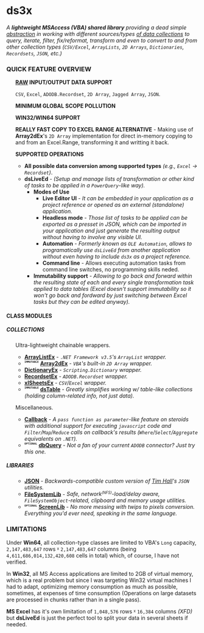 # __ds3x__

_A **lightweight MSAccess (VBA) shared library** providing a dead simple <u>abstraction</u> in working with different sources/types <u>of data collections</u> to query, iterate, filter, fix/reformat, transform and even to convert to and from other collection types (`CSV/Excel`, `ArrayLists`, `2D Arrays`, `Dictionaries`, `Recordsets`, `JSON`, etc.)_


### __QUICK FEATURE OVERVIEW__

<ul>
<strong><u>RAW</u> INPUT/OUTPUT DATA SUPPORT</strong>

`CSV`, `Excel`, `ADODB.Recordset`, `2D Array`, `Jagged Array`, `JSON`.

<strong>MINIMUM GLOBAL SCOPE POLLUTION</strong>

<strong>WIN32/WIN64 SUPPORT</strong>

<strong>REALLY FAST COPY TO EXCEL RANGE ALTERNATIVE</strong> - Making use of **Array2dEx**'s `2D Array` implementation for direct in-memory copying to and from an Excel.Range, transforming it and writting it back.

</ul>
<ul>
<strong>SUPPORTED OPERATIONS</strong>

  - __All possible data conversion among supported types__ *(e.g., `Excel` -> `Recordset`)*.
  - __dsLiveEd__ - _(Setup and manage lists of transformation or other kind of tasks to be applied in a `PowerQuery`-like way)._
    - __Modes of Use__
      - __Live Editor UI__ - *It can be embedded in your application as a project reference or opened as an external (standalone) application.*
      - __Headless mode__ - *Those list of tasks to be applied can be exported as a presset in JSON, which can be imported in your application and just generate the resulting output without having to involve any visible UI.*
      - __Automation__ - *Formerly known as `OLE Automation`, allows to programatically use `dsLiveEd` from another application without even having to include `ds3x` as a project reference.*
      - __Command line__ - Allows executing automation tasks from command line switches, no programming skills neded.
    - __Immutability support__ - *Allowing to go back and forward within the resulting state of each and every single transformation task applied to data tables (Excel doesn't support immutability so it won't go back and fordward by just switching between Excel tasks but they can be edited anyway).*

</ul>


#### __CLASS MODULES__

##### __COLLECTIONS__

<ul>
Ultra-lightweight chainable wrappers.

  - __[ArrayListEx](./docs/ArrayListEx.md)__ - *`.NET Framework v3.5`'s `ArrayList` wrapper.*
  - <sup><sub><sup><kbd><code>__IMMUTABLE__</code></kbd></sup></sub></sup> __[Array2dEx](./docs/Array2dEx.md)__ - *`VBA`'s built-in `2D Array` wrapper.*
  - __[DictionaryEx](./docs/DictionaryEx.md)__ - *`Scripting.Dictionary` wrapper.*
  - __[RecordsetEx](./docs/RecordsetEx.md)__ - *`ADODB.Recordset` wrapper.*
  - __[xlSheetsEx](./docs/xlSheetsEx.md)__ - *`CSV`/`Excel` wrapper.*
  - <sup><sub><sup><kbd><code>__IMMUTABLE__</code></kbd></sup></sub></sup> __[dsTable](./docs/dsTable.md)__ - *Greatly simplifies working w/ table-like collections (holding column-related info, not just data).*


</ul>
<ul>
Miscellaneous.

  - __[Callback](./docs/Callback.md)__ - *A <kbd>`pass function as parameter`</kbd>-like feature on steroids with additional support for executing `javascript` code and `Filter`/`Map`/`Reduce` calls on callback's results (`Where`/`Select`/`Aggregate` equivalents on `.NET`).*
  - <sup><sub><sup><kbd><code>__OPTIONAL__</code></kbd></sup></sub></sup> __[dbQuery](./docs/dbQuery.md)__ - *Not a fan of your current `ADODB` connector? Just try this one.*

</ul>

##### __LIBRARIES__

<ul>

  - __[JSON](./docs/JSON.md)__ - *Backwards-compatible custom version of [Tim Hall](https://github.com/VBA-tools/VBA-JSON)'s `JSON` utilities.*
  - __[FileSystemLib](./docs/FileSystemLib.md)__ - *Safe, network<sup><small>(NFS)</small></sup>-load/delay aware, `FileSystemObject`-related, clipboard and memory usage utilities.*
  - <sup><sub><sup><kbd><code>__OPTIONAL__</code></kbd></sup></sub></sup> __[ScreenLib](./docs/ScreenLib.md)__ - *No more messing with twips to pixels conversion. Everything you'd ever need, speaking in the same language.*
  
</ul>


### __LIMITATIONS__

Under **Win64**, all collection-type classes are limited to VBA's `Long` capacity, `2,147,483,647` rows <sup><sub>x</sub></sup> `2,147,483,647` columns (being `4,611,686,014,132,420,608` cells in total) which, of course, I have not verified.

In **Win32**, all MS Access applications are limited to 2GB of virtual memory, which is a real problem but since I was targeting Win32 virtual machines I had to adapt, optimizing memory consumption as much as possible, sometimes, at expenses of time consumption (Operations on large datasets are processed in chunks rather than in a single pass).

**MS Excel** has it's own limitation of `1,048,576` rows <sup><sub>x</sub></sup> `16,384` columns _(XFD)_ but **dsLiveEd** is just the perfect tool to split your data in several sheets if needed.

